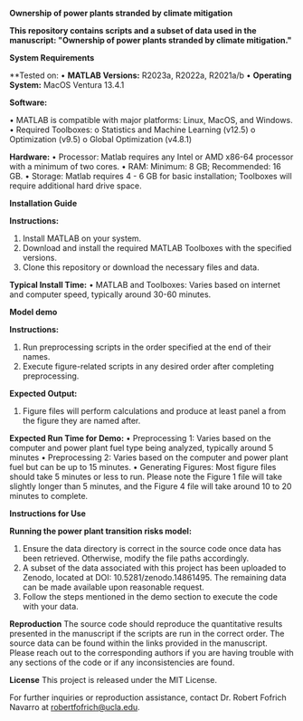 **Ownership of power plants stranded by climate mitigation**

**This repository contains scripts and a subset of data used in the manuscript: "Ownership of power plants stranded by climate mitigation."**

**System Requirements**

**Tested on:
•	**MATLAB Versions:** R2023a, R2022a, R2021a/b
•	**Operating System:** MacOS Ventura 13.4.1

**Software:**

•	MATLAB is compatible with major platforms: Linux, MacOS, and Windows.
•	Required Toolboxes:
o	Statistics and Machine Learning (v12.5)
o	Optimization (v9.5)
o	Global Optimization (v4.8.1)

**Hardware:**
•	Processor: Matlab requires any Intel or AMD x86-64 processor with a minimum of two cores.
•	RAM: Minimum: 8 GB; Recommended: 16 GB.
•	Storage: Matlab requires 4 - 6 GB for basic installation; Toolboxes will require additional hard drive space.

**Installation Guide**

**Instructions:**
1.	Install MATLAB on your system.
2.	Download and install the required MATLAB Toolboxes with the specified versions.
3.	Clone this repository or download the necessary files and data.
   
**Typical Install Time:**
•	MATLAB and Toolboxes: Varies based on internet and computer speed, typically around 30-60 minutes.

**Model demo**

**Instructions:**
1.	Run preprocessing scripts in the order specified at the end of their names.
2.	Execute figure-related scripts in any desired order after completing preprocessing.
   
**Expected Output:**
1.	Figure files will perform calculations and produce at least panel a from the figure they are named after.
   
**Expected Run Time for Demo:**
•	Preprocessing 1: Varies based on the computer and power plant fuel type being analyzed, typically around 5 minutes
•	Preprocessing 2: Varies based on the computer and power plant fuel but can be up to 15 minutes.
•	Generating Figures: Most figure files should take 5 minutes or less to run. Please note the Figure 1 file will take slightly longer than 5 minutes, and the Figure 4 file will take around 10 to 20 minutes to complete.

**Instructions for Use**

**Running the power plant transition risks model:**
1.	Ensure the data directory is correct in the source code once data has been retrieved. Otherwise, modify the file paths accordingly.
2.	A subset of the data associated with this project has been uploaded to Zenodo, located at DOI: 10.5281/zenodo.14861495. The remaining data can be made available upon reasonable request.
3.	Follow the steps mentioned in the demo section to execute the code with your data.

**Reproduction**
The source code should reproduce the quantitative results presented in the manuscript if the scripts are run in the correct order. The source data can be found within the links provided in the manuscript. Please reach out to the corresponding authors if you are having trouble with any sections of the code or if any inconsistencies are found.

**License**
This project is released under the MIT License.

For further inquiries or reproduction assistance, contact Dr. Robert Fofrich Navarro at robertfofrich@ucla.edu.

